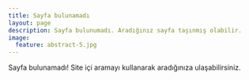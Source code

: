 ```yaml
---
title: Sayfa bulunamadı
layout: page
description: Sayfa bulunumadı. Aradığınız sayfa taşınmış olabilir.
image:
  feature: abstract-5.jpg
---
```


Sayfa bulunamadı! Site içi aramayı kullanarak aradığınıza ulaşabilirsiniz.

<script type="text/javascript">
  var GOOG_FIXURL_LANG = 'en';
  var GOOG_FIXURL_SITE = '{{ site.url }}'
</script>
<script type="text/javascript"
  src="http://linkhelp.clients.google.com/tbproxy/lh/wm/fixurl.js">
</script>